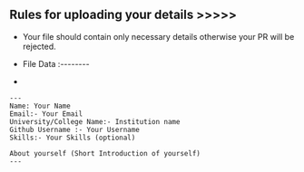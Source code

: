 ## Rules for uploading your details >>>>>
- Your file should contain only necessary details otherwise your PR will be rejected.

- File Data :--------
- 
```terminal
---
Name: Your Name
Email:- Your Email
University/College Name:- Institution name
Github Username :- Your Username
Skills:- Your Skills (optional)

About yourself (Short Introduction of yourself)
---
```
